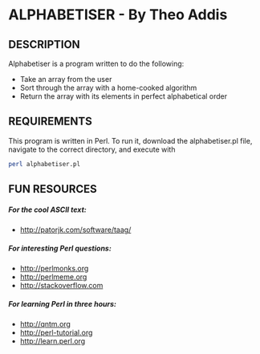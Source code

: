 ALPHABETISER - By Theo Addis
============================

DESCRIPTION
-----------
Alphabetiser is a program written to do the following:
  - Take an array from the user
  - Sort through the array with a home-cooked algorithm
  - Return the array with its elements in perfect alphabetical order


REQUIREMENTS
------------
This program is written in Perl.
To run it, download the alphabetiser.pl file, navigate to the correct directory, and execute with
```bash
perl alphabetiser.pl
```

FUN RESOURCES
-------------
##### For the cool ASCII text:
  - http://patorjk.com/software/taag/

##### For interesting Perl questions:
  - http://perlmonks.org			
  - http://perlmeme.org				
  - http://stackoverflow.com			

##### For learning Perl in three hours:
  - http://qntm.org				
  - http://perl-tutorial.org	
  - http://learn.perl.org		
